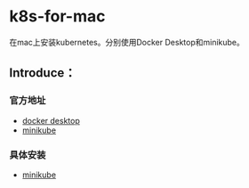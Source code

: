 # k8s-for-mac
在mac上安装kubernetes。分别使用Docker Desktop和minikube。

## Introduce：
### 官方地址
* [docker desktop](https://www.docker.com/products/docker-desktop)
* [minikube](https://minikube.sigs.k8s.io/)

### 具体安装
* [minikube](https://github.com/limingnihao/k8s-for-mac/blob/master/minikube-for-mac/minikube.md)





